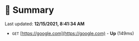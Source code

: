 # 📖 Summary
Last updated: **12/15/2021, 8:41:34 AM**

- `GET` [https://google.com](https://google.com) - **Up** (149ms)
